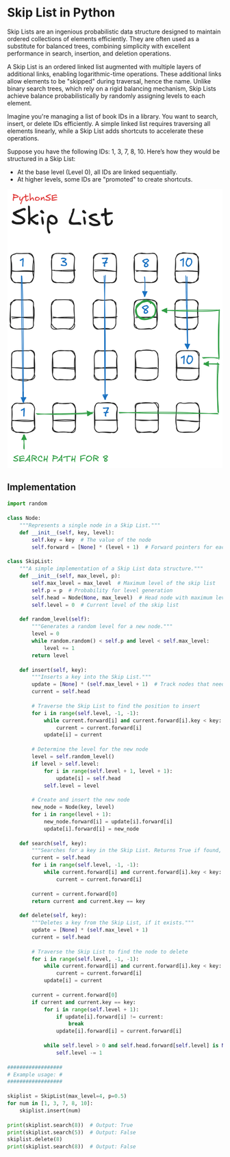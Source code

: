 # Skip List in Python
Skip Lists are an ingenious probabilistic data structure designed to maintain ordered collections of elements efficiently. They are often used as a substitute for balanced trees, combining simplicity with excellent performance in search, insertion, and deletion operations. 

A Skip List is an ordered linked list augmented with multiple layers of additional links, enabling logarithmic-time operations. These additional links allow elements to be "skipped" during traversal, hence the name. Unlike binary search trees, which rely on a rigid balancing mechanism, Skip Lists achieve balance probabilistically by randomly assigning levels to each element.

Imagine you're managing a list of book IDs in a library. You want to search, insert, or delete IDs efficiently. A simple linked list requires traversing all elements linearly, while a Skip List adds shortcuts to accelerate these operations.

Suppose you have the following IDs: 1, 3, 7, 8, 10. Here’s how they would be structured in a Skip List:

- At the base level (Level 0), all IDs are linked sequentially.
- At higher levels, some IDs are "promoted" to create shortcuts.


![Skip List visual representation](/DataStructures/SkipList/res/skiplist_visualization.png)

## Implementation
```python
import random

class Node:
    """Represents a single node in a Skip List."""
    def __init__(self, key, level):
        self.key = key  # The value of the node
        self.forward = [None] * (level + 1)  # Forward pointers for each level

class SkipList:
    """A simple implementation of a Skip List data structure."""
    def __init__(self, max_level, p):
        self.max_level = max_level  # Maximum level of the skip list
        self.p = p  # Probability for level generation
        self.head = Node(None, max_level)  # Head node with maximum level
        self.level = 0  # Current level of the skip list

    def random_level(self):
        """Generates a random level for a new node."""
        level = 0
        while random.random() < self.p and level < self.max_level:
            level += 1
        return level

    def insert(self, key):
        """Inserts a key into the Skip List."""
        update = [None] * (self.max_level + 1)  # Track nodes that need updating
        current = self.head

        # Traverse the Skip List to find the position to insert
        for i in range(self.level, -1, -1):
            while current.forward[i] and current.forward[i].key < key:
                current = current.forward[i]
            update[i] = current

        # Determine the level for the new node
        level = self.random_level()
        if level > self.level:
            for i in range(self.level + 1, level + 1):
                update[i] = self.head
            self.level = level

        # Create and insert the new node
        new_node = Node(key, level)
        for i in range(level + 1):
            new_node.forward[i] = update[i].forward[i]
            update[i].forward[i] = new_node

    def search(self, key):
        """Searches for a key in the Skip List. Returns True if found, otherwise False."""
        current = self.head
        for i in range(self.level, -1, -1):
            while current.forward[i] and current.forward[i].key < key:
                current = current.forward[i]

        current = current.forward[0]
        return current and current.key == key

    def delete(self, key):
        """Deletes a key from the Skip List, if it exists."""
        update = [None] * (self.max_level + 1)
        current = self.head

        # Traverse the Skip List to find the node to delete
        for i in range(self.level, -1, -1):
            while current.forward[i] and current.forward[i].key < key:
                current = current.forward[i]
            update[i] = current

        current = current.forward[0]
        if current and current.key == key:
            for i in range(self.level + 1):
                if update[i].forward[i] != current:
                    break
                update[i].forward[i] = current.forward[i]

            while self.level > 0 and self.head.forward[self.level] is None:
                self.level -= 1
                
##################
# Example usage: # 
##################

skiplist = SkipList(max_level=4, p=0.5)
for num in [1, 3, 7, 8, 10]:
    skiplist.insert(num)

print(skiplist.search(8))  # Output: True
print(skiplist.search(5))  # Output: False
skiplist.delete(8)
print(skiplist.search(8))  # Output: False
```